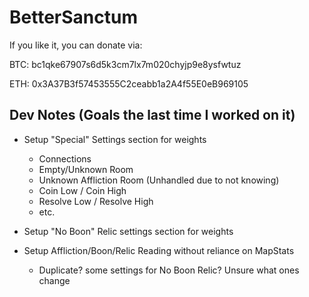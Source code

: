 # BetterSanctum

If you like it, you can donate via:

BTC: bc1qke67907s6d5k3cm7lx7m020chyjp9e8ysfwtuz

ETH: 0x3A37B3f57453555C2ceabb1a2A4f55E0eB969105 

## Dev Notes (Goals the last time I worked on it)
- Setup "Special" Settings section for weights
  - Connections
  - Empty/Unknown Room
  - Unknown Affliction Room (Unhandled due to not knowing)
  - Coin Low / Coin High
  - Resolve Low / Resolve High
  - etc.

- Setup "No Boon" Relic settings section for weights

- Setup Affliction/Boon/Relic Reading without reliance on MapStats
  - Duplicate? some settings for No Boon Relic? Unsure what ones change
